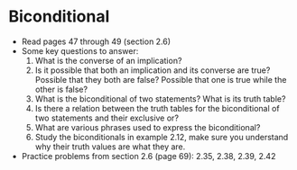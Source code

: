 # Biconditional

- Read pages 47 through 49 (section 2.6)
- Some key questions to answer:
    1. What is the converse of an implication?
    2. Is it possible that both an implication and its converse are true? Possible that they both are false? Possible that one is true while the other is false?
    3. What is the biconditional of two statements? What is its truth table?
    4. Is there a relation between the truth tables for the biconditional of two statements and their exclusive or?
    5. What are various phrases used to express the biconditional?
    6. Study the biconditionals in example 2.12, make sure you understand why their truth values are what they are.
- Practice problems from section 2.6 (page 69): 2.35, 2.38, 2.39, 2.42


